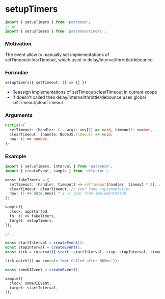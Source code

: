 # setupTimers

```ts
import { setupTimers } from 'patronum';
// or
import { setupTimers } from 'patronum/timers';
```

### Motivation

The event allow to manually set implementations of setTimeout/clearTimeout, which used in delay/interval/throttle/debounce

### Formulae

```ts
setupTimers({ setTimeout: () => {} })
```

- Reassign implementations of setTimeout/clearTimeout in current scope
- If doesn't called then delay/interval/throttle/debounce uses global setTimeout/clearTimeout

### Arguments

```typescript
Partial<{
  setTimeout: (handler: (...args: any[]) => void, timeout?: number, ...args: any[]) => NodeJS.Timeout;
  clearTimeout: (handle: NodeJS.Timeout) => void;
  now: () => number;
}>
```

### Example

```ts
import { setupTimers, interval } from 'patronum';
import { createEvent, sample } from 'effector';

const fakeTimers = {
  setTimeout: (handler, timeout) => setTimeout(handler, timeout * 2), // your fake implementation
  clearTimeout: clearTimeout, // your fake implementation
  now: () => Date.now() * 2 // your fake implementation
};

sample({
  clock: appStarted,
  fn: () => fakeTimers,
  target: setupTimers,
});

// ...

const startInterval = createEvent();
const stopInterval = createEvent();
const tick = interval({ start: startInterval, stop: stopInterval, timeout: 400 });

tick.watch(() => console.log('Called after 800ms'));

const someUIEvent = createEvent();

sample({
  clock: someUIEvent,
  target: startInterval,
});
```
